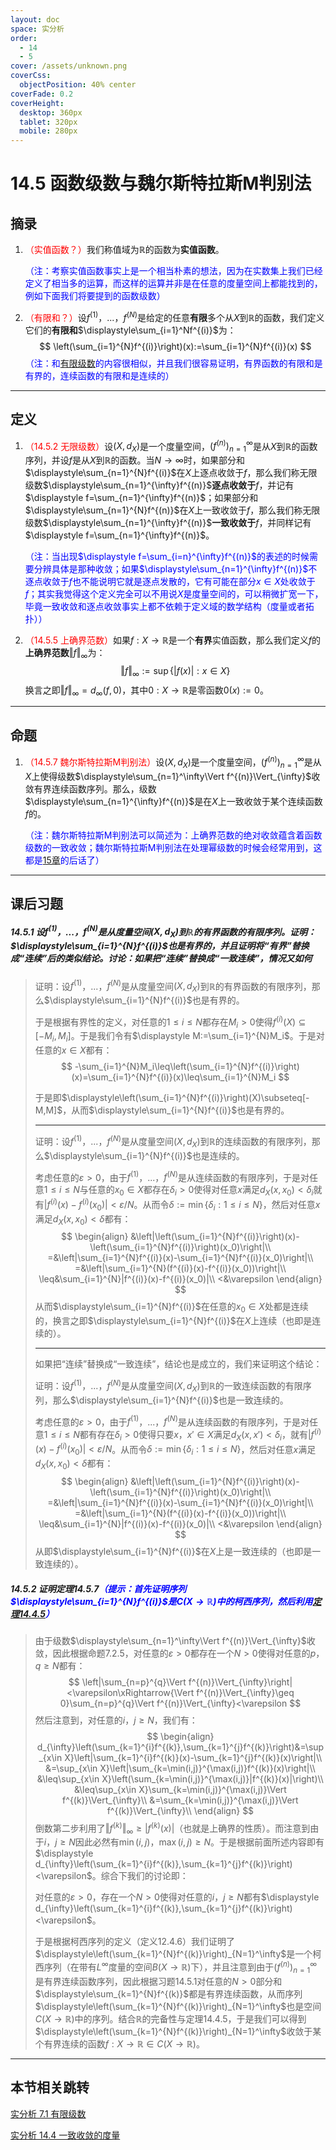 ```yaml
---
layout: doc
space: 实分析
order:
  - 14
  - 5
cover: /assets/unknown.png
coverCss:
  objectPosition: 40% center
coverFade: 0.2
coverHeight:
  desktop: 360px
  tablet: 320px
  mobile: 280px
---
```

# 14.5 函数级数与魏尔斯特拉斯M判别法

## 摘录

1. <span style="color:red">（实值函数？）</span>我们称值域为$\mathbb R$的函数为**实值函数**。

   <span style="color:blue">（注：考察实值函数事实上是一个相当朴素的想法，因为在实数集上我们已经定义了相当多的运算，而这样的运算并非是在任意的度量空间上都能找到的，例如下面我们将要提到的函数级数）</span>

2. <span style="color:red">（有限和？）</span>设$f^{(1)}$，$...$，$f^{(N)}$是给定的任意**有限**多个从$X$到$\mathbb R$的函数，我们定义它们的**有限和**$\displaystyle\sum_{i=1}^Nf^{(i)}$为：
   $$
   \left(\sum_{i=1}^{N}f^{(i)}\right)(x):=\sum_{i=1}^{N}f^{(i)}(x)
   $$
   <span style="color:blue">（注：和[有限级数](/docs/Real-Analysis/Chap7/Sec1.md)的内容很相似，并且我们很容易证明，有界函数的有限和是有界的，连续函数的有限和是连续的）</span>

---

## 定义

1. <span style="color:red">（14.5.2 无限级数）</span>设$(X,d_X)$是一个度量空间，$(f^{(n)})_{n=1}^\infty$是从$X$到$\mathbb R$的函数序列，并设$f$是从$X$到$\mathbb R$的函数。当$N\to\infty$时，如果部分和$\displaystyle\sum_{n=1}^{N}f^{(i)}$在$X$上逐点收敛于$f$，那么我们称无限级数$\displaystyle\sum_{n=1}^{\infty}f^{(n)}$**逐点收敛于**$f$，并记有$\displaystyle f=\sum_{n=1}^{\infty}f^{(n)}$；如果部分和$\displaystyle\sum_{n=1}^{N}f^{(n)}$在$X$上一致收敛于$f$，那么我们称无限级数$\displaystyle\sum_{n=1}^{\infty}f^{(n)}$**一致收敛于**$f$，并同样记有$\displaystyle f=\sum_{n=1}^{\infty}f^{(n)}$。

   <span style="color:blue">（注：当出现$\displaystyle f=\sum_{i=n}^{\infty}f^{(n)}$的表述的时候需要分辨具体是那种收敛；如果$\displaystyle\sum_{n=1}^{\infty}f^{(n)}$不逐点收敛于$f$也不能说明它就是逐点发散的，它有可能在部分$x\in X$处收敛于$f$；其实我觉得这个定义完全可以不用说$X$是度量空间的，可以稍微扩宽一下，毕竟一致收敛和逐点收敛事实上都不依赖于定义域的数学结构（度量或者拓扑））</span>

2. <span style="color:red">（14.5.5 上确界范数）</span>如果$f:X\to\mathbb R$是一个**有界**实值函数，那么我们定义$f$的**上确界范数**$\Vert f\Vert_{\infty}$为：
   $$
   \Vert f\Vert_{\infty}:=\sup\{|f(x)|:x\in X\}
   $$
   换言之即$\Vert f\Vert_{\infty}=d_\infty(f,0)$，其中$0:X\to\mathbb R$是零函数$0(x):=0$。

---

## 命题

1. <span style="color:red">（14.5.7 魏尔斯特拉斯M判别法）</span>设$(X,d_X)$是一个度量空间，$(f^{(n)})_{n=1}^\infty$是从$X$上使得级数$\displaystyle\sum_{n=1}^\infty\Vert f^{(n)}\Vert_{\infty}$收敛有界连续函数序列。那么，级数$\displaystyle\sum_{n=1}^{\infty}f^{(n)}$是在$X$上一致收敛于某个连续函数$f$的。

   <span style="color:blue">（注：魏尔斯特拉斯M判别法可以简述为：上确界范数的绝对收敛蕴含着函数级数的一致收敛；魏尔斯特拉斯M判别法在处理幂级数的时候会经常用到，这都是[15章](/docs/Real-Analysis/Chap15/Sec1.md)的后话了）</span>

---

## 课后习题

##### 14.5.1 设$f^{(1)}$，$...$，$f^{(N)}$是从度量空间$(X,d_X)$到$\mathbb R$的有界函数的有限序列。证明：$\displaystyle\sum_{i=1}^{N}f^{(i)}$也是有界的，并且证明将“有界”替换成“连续”后的类似结论。讨论：如果把“连续”替换成“一致连续”，情况又如何

> 证明：设$f^{(1)}$，$...$，$f^{(N)}$是从度量空间$(X,d_X)$到$\mathbb R$的有界函数的有限序列，那么$\displaystyle\sum_{i=1}^{N}f^{(i)}$也是有界的。
>
> 于是根据有界性的定义，对任意的$1\leq i\leq N$都存在$M_i>0$使得$f^{(i)}(X)\subseteq [-M_i,M_i]$。于是我们令有$\displaystyle M:=\sum_{i=1}^{N}M_i$。于是对任意的$x\in X$都有：
> $$
> -\sum_{i=1}^{N}M_i\leq\left(\sum_{i=1}^{N}f^{(i)}\right)(x)=\sum_{i=1}^{N}f^{(i)}(x)\leq\sum_{i=1}^{N}M_i
> $$
>
> 于是即$\displaystyle\left(\sum_{i=1}^{N}f^{(i)}\right)(X)\subseteq[-M,M]$，从而$\displaystyle\sum_{i=1}^{N}f^{(i)}$也是有界的。
>
>
> ---
>
> 证明：设$f^{(1)}$，$...$，$f^{(N)}$是从度量空间$(X,d_X)$到$\mathbb R$的连续函数的有限序列，那么$\displaystyle\sum_{i=1}^{N}f^{(i)}$也是连续的。
>
> 考虑任意的$\varepsilon>0$，由于$f^{(1)}$，$...$，$f^{(N)}$是从连续函数的有限序列，于是对任意$1\leq i\leq N$与任意的$x_0\in X$都存在$\delta_i>0$使得对任意$x$满足$d_X(x,x_0)<\delta_i$就有$|f^{(i)}(x)-f^{(i)}(x_0)|<\varepsilon/N$。从而令$\delta:=\min\{\delta_i:1\leq i\leq N\}$，然后对任意$x$满足$d_X(x,x_0)<\delta$都有：
> $$
> \begin{align}
> &\left|\left(\sum_{i=1}^{N}f^{(i)}\right)(x)-\left(\sum_{i=1}^{N}f^{(i)}\right)(x_0)\right|\\
> =&\left|\sum_{i=1}^{N}f^{(i)}(x)-\sum_{i=1}^{N}f^{(i)}(x_0)\right|\\
> =&\left|\sum_{i=1}^{N}(f^{(i)}(x)-f^{(i)}(x_0))\right|\\
> \leq&\sum_{i=1}^{N}|f^{(i)}(x)-f^{(i)}(x_0)|\\
> <&\varepsilon
> \end{align}
> $$
> 从而$\displaystyle\sum_{i=1}^{N}f^{(i)}$在任意的$x_0\in X$处都是连续的，换言之即$\displaystyle\sum_{i=1}^{N}f^{(i)}$在$X$上连续（也即是连续的）。
>
> ---
>
> 如果把“连续”替换成“一致连续”，结论也是成立的，我们来证明这个结论：
>
> 证明：设$f^{(1)}$，$...$，$f^{(N)}$是从度量空间$(X,d_X)$到$\mathbb R$的一致连续函数的有限序列，那么$\displaystyle\sum_{i=1}^{N}f^{(i)}$也是一致连续的。
>
> 考虑任意的$\varepsilon>0$，由于$f^{(1)}$，$...$，$f^{(N)}$是从连续函数的有限序列，于是对任意$1\leq i\leq N$都有存在$\delta_i>0$使得只要$x$，$x'\in X$满足$d_X(x,x')<\delta_i$，就有$|f^{(i)}(x)-f^{(i)}(x_0)|<\varepsilon/N$。从而令$\delta:=\min\{\delta_i:1\leq i\leq N\}$，然后对任意$x$满足$d_X(x,x_0)<\delta$都有：
> $$
> \begin{align}
> &\left|\left(\sum_{i=1}^{N}f^{(i)}\right)(x)-\left(\sum_{i=1}^{N}f^{(i)}\right)(x_0)\right|\\
> =&\left|\sum_{i=1}^{N}f^{(i)}(x)-\sum_{i=1}^{N}f^{(i)}(x_0)\right|\\
> =&\left|\sum_{i=1}^{N}(f^{(i)}(x)-f^{(i)}(x_0))\right|\\
> \leq&\sum_{i=1}^{N}|f^{(i)}(x)-f^{(i)}(x_0)|\\
> <&\varepsilon
> \end{align}
> $$
> 从即$\displaystyle\sum_{i=1}^{N}f^{(i)}$在$X$上是一致连续的（也即是一致连续的）。

##### 14.5.2 证明定理14.5.7<span style="color:blue">（提示：首先证明序列$\displaystyle\sum_{i=1}^{N}f^{(i)}$是$C(X\to\mathbb R)$中的柯西序列，然后利用[定理14.4.5](/docs/Real-Analysis/Chap14/Sec4.md)）</span>

> 由于级数$\displaystyle\sum_{n=1}^\infty\Vert f^{(n)}\Vert_{\infty}$收敛，因此根据命题7.2.5，对任意的$\varepsilon>0$都存在一个$N>0$使得对任意的$p$，$q\geq N$都有：
> $$
> \left|\sum_{n=p}^{q}\Vert f^{(n)}\Vert_{\infty}\right|<\varepsilon\xRightarrow{\Vert f^{(n)}\Vert_{\infty}\geq 0}\sum_{n=p}^{q}\Vert f^{(n)}\Vert_{\infty}<\varepsilon
> $$
> 然后注意到，对任意的$i$，$j\geq N$，我们有：
> $$
> \begin{align}
> d_{\infty}\left(\sum_{k=1}^{i}f^{(k)},\sum_{k=1}^{j}f^{(k)}\right)&=\sup_{x\in X}\left|\sum_{k=1}^{i}f^{(k)}(x)-\sum_{k=1}^{j}f^{(k)}(x)\right|\\
> &=\sup_{x\in X}\left|\sum_{k=\min(i,j)}^{\max(i,j)}f^{(k)}(x)\right|\\
> &\leq\sup_{x\in X}\left(\sum_{k=\min(i,j)}^{\max(i,j)}|f^{(k)}(x)|\right)\\
> &\leq\sup_{x\in X}\sum_{k=\min(i,j)}^{\max(i,j)}\Vert f^{(k)}\Vert_{\infty}\\
> &=\sum_{k=\min(i,j)}^{\max(i,j)}\Vert f^{(k)}\Vert_{\infty}\\
> \end{align}
> $$
> 倒数第二步利用了$\Vert f^{(k)}\Vert_{\infty}\geq |f^{(k)}(x)|$（也就是上确界的性质）。而注意到由于$i$，$j\geq N$因此必然有$\min(i,j)$，$\max(i,j)\geq N$。于是根据前面所述内容即有$\displaystyle d_{\infty}\left(\sum_{k=1}^{i}f^{(k)},\sum_{k=1}^{j}f^{(k)}\right)<\varepsilon$。综合下我们的讨论即：
>
> 对任意的$\varepsilon>0$，存在一个$N>0$使得对任意的$i$，$j\geq N$都有$\displaystyle d_{\infty}\left(\sum_{k=1}^{i}f^{(k)},\sum_{k=1}^{j}f^{(k)}\right)<\varepsilon$。
>
> 于是根据柯西序列的定义（定义12.4.6）我们证明了$\displaystyle\left(\sum_{k=1}^{N}f^{(k)}\right)_{N=1}^\infty$是一个柯西序列（在带有$L^\infty$度量的空间$B(X\to\mathbb R)$下），并且注意到由于$(f^{(n)})_{n=1}^\infty$是有界连续函数序列，因此根据习题14.5.1对任意的$N>0$部分和$\displaystyle\sum_{k=1}^{N}f^{(k)}$都是有界连续函数，从而序列$\displaystyle\left(\sum_{k=1}^{N}f^{(k)}\right)_{N=1}^\infty$也是空间$C(X\to\mathbb R)$中的序列。结合$\mathbb R$的完备性与定理14.4.5，于是我们可以得到$\displaystyle\left(\sum_{k=1}^{N}f^{(k)}\right)_{N=1}^\infty$收敛于某个有界连续的函数$f:X\to\mathbb R\in C(X\to\mathbb R)$。

---

## 本节相关跳转

[实分析 7.1 有限级数](/docs/Real-Analysis/Chap7/Sec1.md)

[实分析 14.4 一致收敛的度量](/docs/Real-Analysis/Chap14/Sec4.md)
